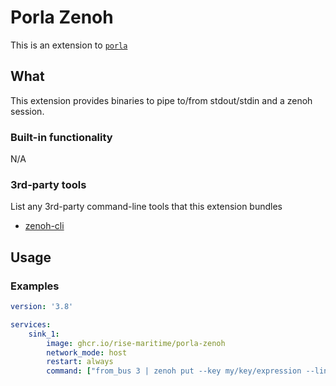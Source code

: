 # Porla Zenoh

This is an extension to [`porla`](https://github.com/MO-RISE/porla)

## What

This extension provides binaries to pipe to/from stdout/stdin and a zenoh session.

### Built-in functionality

N/A

### 3rd-party tools

List any 3rd-party command-line tools that this extension bundles

* [zenoh-cli](https://github.com/MO-RISE/zenoh-cli)

## Usage

### Examples
```yaml
version: '3.8'

services:
    sink_1:
        image: ghcr.io/rise-maritime/porla-zenoh
        network_mode: host
        restart: always
        command: ["from_bus 3 | zenoh put --key my/key/expression --line '{message}'"]
```